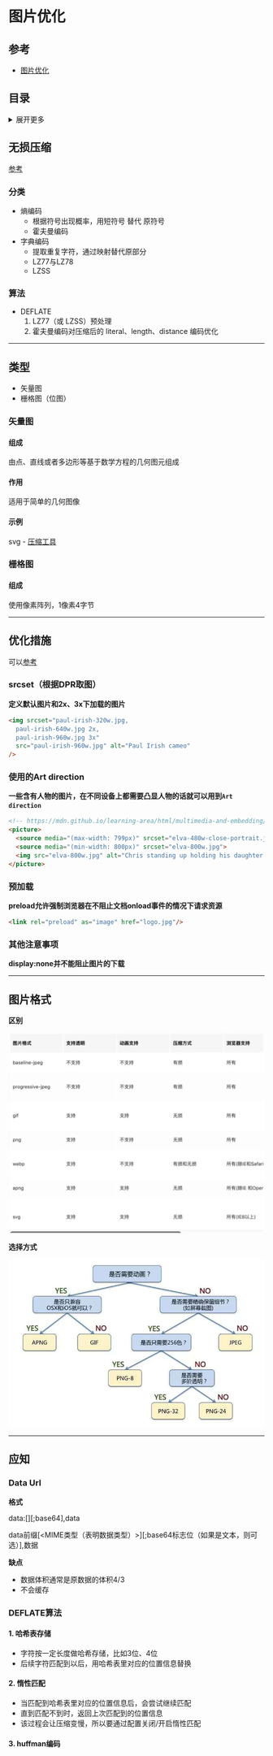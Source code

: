 # 图片优化

## 参考
- [图片优化](https://github.com/berwin/Blog/issues/28)

## 目录
<details>
<summary>展开更多</summary>

* [`无损压缩`](#无损压缩)
* [`图片类型`](#类型)
* [`图片格式`](#图片格式)
* [`优化措施`](#优化措施)
* [`应知`](#应知)

</details>

## 无损压缩
[参考](http://zhangbohun.github.io/2019/04/01/%E6%97%A0%E6%8D%9F%E5%8E%8B%E7%BC%A9%E7%AE%97%E6%B3%95%E7%90%86%E8%AE%BA%E5%AD%A6%E4%B9%A0%E6%80%BB%E7%BB%93/?utm_medium=hao.caibaojian.com&utm_source=hao.caibaojian.com)

### 分类
- 熵编码
  * 根据符号出现概率，用短符号 替代 原符号
  * 霍夫曼编码
- 字典编码
  * 提取重复字符，通过映射替代原部分
  * LZ77与LZ78
  * LZSS

### 算法
- DEFLATE
  1. LZ77（或 LZSS）预处理
  2. 霍夫曼编码对压缩后的 literal、length、distance 编码优化

---

## 类型
- 矢量图
- 栅格图（位图）

### 矢量图

#### 组成
由点、直线或者多边形等基于数学方程的几何图元组成

#### 作用
适用于简单的几何图像

#### 示例
svg - [压缩工具](https://github.com/svg/svgo)

### 栅格图

#### 组成
使用像素阵列，1像素4字节

---

## 优化措施

可以[参考](./移动端开发.md#图片模糊适配)

### srcset（根据DPR取图）

**定义默认图片和2x、3x下加载的图片**

```html
<img srcset="paul-irish-320w.jpg,
  paul-irish-640w.jpg 2x,
  paul-irish-960w.jpg 3x"
  src="paul-irish-960w.jpg" alt="Paul Irish cameo"
/>
```

### 使用<picture>的Art direction

**一些含有人物的图片，在不同设备上都需要凸显人物的话就可以用到`Art direction`**

```html
<!-- https://mdn.github.io/learning-area/html/multimedia-and-embedding/responsive-images/responsive.html -->
<picture>
  <source media="(max-width: 799px)" srcset="elva-480w-close-portrait.jpg">
  <source media="(min-width: 800px)" srcset="elva-800w.jpg">
  <img src="elva-800w.jpg" alt="Chris standing up holding his daughter Elva">
</picture>
```

### 预加载

**preload允许强制浏览器在不阻止文档onload事件的情况下请求资源**

```html
<link rel="preload" as="image" href="logo.jpg"/>
```

### 其他注意事项
**display:none并不能阻止图片的下载**

---

## 图片格式

**区别**

![图片格式区别](./图片格式区别.jpeg)

**选择方式**

![图片格式选择](./图片格式选择.jpeg)

---

## 应知

### Data Url

**格式**

data:[<mediatype>][;base64],data

data前缀[<MIME类型（表明数据类型）>][;base64标志位（如果是文本，则可选）],数据

**缺点**

- 数据体积通常是原数据的体积4/3
- 不会缓存

### DEFLATE算法

#### 1. 哈希表存储
- 字符按一定长度做哈希存储，比如3位、4位
- 后续字符匹配到以后，用哈希表里对应的位置信息替换


#### 2. 惰性匹配
- 当匹配到哈希表里对应的位置信息后，会尝试继续匹配
- 直到匹配不到时，返回上次匹配到的位置信息
- 该过程会让压缩变慢，所以要通过配置关闭/开启惰性匹配

#### 3. huffman编码

